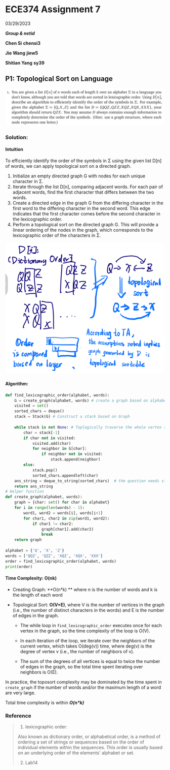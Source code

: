 # ECE374 Assignment 7

03/29/2023

***Group & netid***

**Chen Si**  	**chensi3**

**Jie Wang** 		**jiew5**

**Shitian Yang** 	**sy39**

## P1: Topological Sort on Language

![image-20230329220527198](./ECE374_Assignment_7_P1.assets/image-20230329220527198.png)

### Solution:

#### Intuition

To efficiently identify the order of the symbols in Σ using the given list D[n] of words, we can apply topological sort on a directed graph.

1. Initialize an empty directed graph G with nodes for each unique character in Σ.
2. Iterate through the list D[n], comparing adjacent words. For each pair of adjacent words, find the first character that differs between the two words.
3. Create a directed edge in the graph G from the differing character in the first word to the differing character in the second word. This edge indicates that the first character comes before the second character in the lexicographic order.
4. Perform a topological sort on the directed graph G. This will provide a linear ordering of the nodes in the graph, which corresponds to the lexicographic order of the characters in Σ.

<img src="./ECE374_Assignment_7_P1.assets/image-20230402175135935.png" alt="image-20230402175135935" style="zoom:50%;" />

#### Algorithm:

```python
def find_lexicographic_order(alphabet, words):
    G = create_graph(alphabet, words) # create a graph based on alphabet and words
    visited = set()
    sorted_chars = deque()
    stack = Stack(G) # Construct a stack based on Graph
 
	while stack is not None: # Toplogically traverse the whole vertex set
        char = stack[-1]
        if char not in visited:
            visited.add(char)
            for neighbor in G[char]:
                if neighbor not in visited:
                    stack.append(neighbor)
        else:
            stack.pop()
            sorted_chars.appendleft(char)
	ans_string = deque_to_string(sorted_chars)  # the question needs string format
    return ans_string
# Helper function
def create_graph(alphabet, words):
    graph = {char: set() for char in alphabet}
    for i in range(len(words) - 1):
        word1, word2 = words[i], words[i+1]
        for char1, char2 in zip(word1, word2):
            if char1 != char2:
                graph[char1].add(char2)
                break
    return graph

alphabet = {'Q', 'X', 'Z'}
words = ['QQZ', 'QZZ', 'XQZ', 'XQX', 'XXX']
order = find_lexicographic_order(alphabet, words)
print(order)

```

#### Time Complexity: O(nk)

- Creating Graph: **O(n*k) **  where n is the number of words and k is the length of each word

- Topological Sort: **O(V+E)**, where V is the number of vertices in the graph (i.e., the number of distinct characters in the words) and E is the number of edges in the graph.

  - The while loop in `find_lexicographic_order` executes once for each vertex in the graph, so the time complexity of the loop is O(V). 

  - In each iteration of the loop, we iterate over the neighbors of the current vertex, which takes O(deg(v)) time, where deg(v) is the degree of vertex v (i.e., the number of neighbors of v). 
  - The sum of the degrees of all vertices is equal to twice the number of edges in the graph, so the total time spent iterating over neighbors is O(E).

 In practice, the toposort complexity may be dominated by the time spent in `create_graph` if the number of words and/or the maximum length of a word are very large.

Total time complexity is within ***O(n\*k)***

### Reference

> 1. lexicographic order: 
>
> Also known as dictionary order, or alphabetical order, is a method of ordering a set of strings or sequences based on the order of individual elements within the sequences. This order is usually based on an underlying order of the elements' alphabet or set.
>
> 2. Lab14
